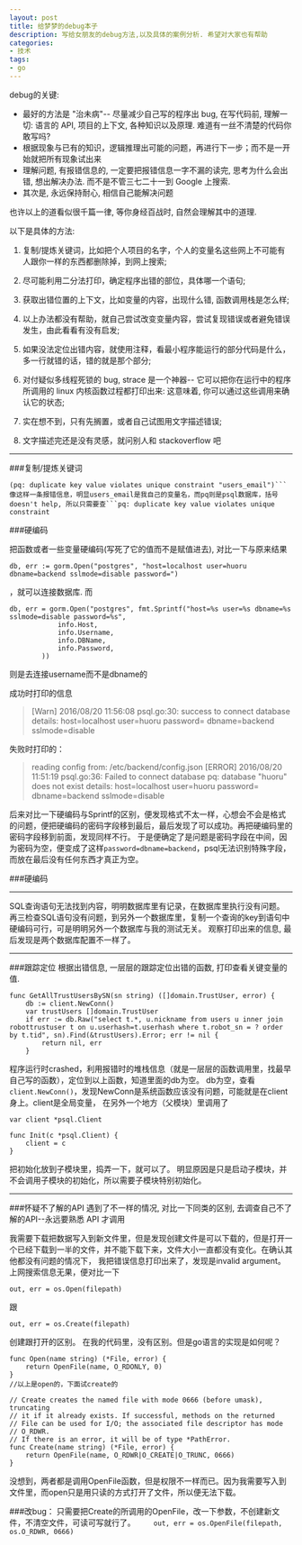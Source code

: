 ```yaml
---
layout: post
title: 给梦梦的debug本子
description: 写给女朋友的debug方法,以及具体的案例分析. 希望对大家也有帮助
categories:
- 技术
tags:
- go
---
```


debug的关键:

* 最好的方法是 "治未病"-- 尽量减少自己写的程序出 bug, 在写代码前, 理解一切: 语言的 API, 项目的上下文, 各种知识以及原理.  难道有一丝不清楚的代码你敢写吗?
* 根据现象与已有的知识，逻辑推理出可能的问题，再进行下一步；而不是一开始就把所有现象试出来
* 理解问题, 有报错信息的, 一定要把报错信息一字不漏的读完, 思考为什么会出错, 想出解决办法.
 而不是不管三七二十一到 Google 上搜索.
* 其次是, 永远保持耐心, 相信自己能解决问题

也许以上的道看似很千篇一律, 等你身经百战时, 自然会理解其中的道理.

以下是具体的方法:

1. 复制/提炼关键词，比如把个人项目的名字，个人的变量名这些网上不可能有人跟你一样的东西都删除掉，到网上搜索;

2. 尽可能利用二分法打印，确定程序出错的部位，具体哪一个语句;

3. 获取出错位置的上下文，比如变量的内容，出现什么错, 函数调用栈是怎么样;

4. 以上办法都没有帮助，就自己尝试改变变量内容，尝试复现错误或者避免错误发生，由此看看有没有启发;

5. 如果没法定位出错内容，就使用注释，看最小程序能运行的部分代码是什么，多一行就错的话，错的就是那个部分;

6. 对付疑似多线程死锁的 bug, strace 是一个神器-- 它可以把你在运行中的程序所调用的 linux 内核函数过程都打印出来: 这意味着, 你可以通过这些调用来确认它的状态;

7. 实在想不到，只有先搁置，或者自己试图用文字描述错误;

8. 文字描述完还是没有灵感，就问别人和 stackoverflow 吧

---
    

###复制/提炼关键词

```
(pq: duplicate key value violates unique constraint "users_email")```像这样一条报错信息，明显users_email是我自己的变量名，而pq则是psql数据库，括号doesn't help, 所以只需要查```pq: duplicate key value violates unique constraint
```


###硬编码

把函数或者一些变量硬编码(写死了它的值而不是赋值进去), 对比一下与原来结果

```
db, err := gorm.Open("postgres", "host=localhost user=huoru dbname=backend sslmode=disable password=") 
```
，就可以连接数据库. 而 

```
db, err = gorm.Open("postgres", fmt.Sprintf("host=%s user=%s dbname=%s sslmode=disable password=%s",
			info.Host,
			info.Username,
			info.DBName,
			info.Password,
		)) 
```

则是去连接username而不是dbname的

成功时打印的信息

> [Warn] 2016/08/20 11:56:08 psql.go:30: success to connect database <nil> details:  host=localhost user=huoru password= dbname=backend sslmode=disable

失败时打印的：
> reading config from: /etc/backend/config.json
[ERROR] 2016/08/20 11:51:19 psql.go:36: Failed to connect database pq: database "huoru" does not exist details:  host=localhost user=huoru password= dbname=backend sslmode=disable

后来对比一下硬编码与Sprintf的区别，便发现格式不太一样，心想会不会是格式的问题，便把硬编码的密码字段移到最后，最后发现了可以成功。再把硬编码里的密码字段移到前面，发现同样不行。
于是便确定了是问题是密码字段在中间，因为密码为空，便变成了这样```password=dbname=backend```，psql无法识别特殊字段，而放在最后没有任何东西才真正为空。

###硬编码

---
    

SQL查询语句无法找到内容，明明数据库里有记录，在数据库里执行没有问题。
再三检查SQL语句没有问题，到另外一个数据库里，复制一个查询的key到语句中硬编码可行，可是明明另外一个数据库与我的测试无关。
观察打印出来的信息, 最后发现是两个数据库配置不一样了。

---
    
###跟踪定位
根据出错信息, 一层层的跟踪定位出错的函数, 打印查看关键变量的值.

```
func GetAllTrustUsersBySN(sn string) ([]domain.TrustUser, error) {
	db := client.NewConn()
	var trustUsers []domain.TrustUser
	if err := db.Raw("select t.*, u.nickname from users u inner join robottrustuser t on u.userhash=t.userhash where t.robot_sn = ? order by t.tid", sn).Find(&trustUsers).Error; err != nil {
		return nil, err
	}
```

程序运行时crashed，利用报错时的堆栈信息（就是一层层的函数调用里，找最早自己写的函数），定位到以上函数，知道里面的db为空。
db为空，查看```client.NewConn()```，发现NewConn是系统函数应该没有问题，可能就是在client身上。client是全局变量， 在另外一个地方（父模块）里调用了

```
var client *psql.Client

func Init(c *psql.Client) {
	client = c
}
```

把初始化放到子模块里，捣弄一下，就可以了。
明显原因是只是启动子模块，并不会调用子模块的初始化，所以需要子模块特别初始化。

---

###怀疑不了解的API
遇到了不一样的情况, 对比一下同类的区别, 去调查自己不了解的API--永远要熟悉 API 才调用

我需要下载把数据写入到新文件里，但是发现创建文件是可以下载的，但是打开一个已经下载到一半的文件，并不能下载下来，文件大小一直都没有变化。在确认其他都没有问题的情况下， 我把错误信息打印出来了，发现是invalid argument。上网搜索信息无果，便对比一下

```
out, err = os.Open(filepath)
```

跟

```
out, err = os.Create(filepath)
```
创建跟打开的区别。
在我的代码里，没有区别。但是go语言的实现是如何呢？

```
func Open(name string) (*File, error) {
	return OpenFile(name, O_RDONLY, 0)
}
//以上是open的，下面试create的

// Create creates the named file with mode 0666 (before umask), truncating
// it if it already exists. If successful, methods on the returned
// File can be used for I/O; the associated file descriptor has mode
// O_RDWR.
// If there is an error, it will be of type *PathError.
func Create(name string) (*File, error) {
	return OpenFile(name, O_RDWR|O_CREATE|O_TRUNC, 0666)
}
```
没想到，两者都是调用OpenFile函数，但是权限不一样而已。因为我需要写入到文件里，而open只是用只读的方式打开了文件，所以便无法下载。

###改bug：
只需要把Create的所调用的OpenFile，改一下参数，不创建新文件，不清空文件，可读可写就行了。
	```		out, err = os.OpenFile(filepath, os.O_RDWR, 0666) ```


